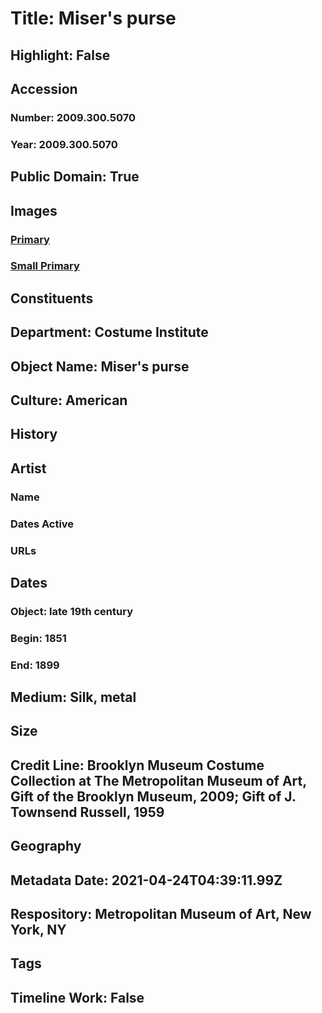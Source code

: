# Title: Miser's purse
## Highlight: False
## Accession
### Number: 2009.300.5070
### Year: 2009.300.5070
## Public Domain: True
## Images
### [Primary](https://images.metmuseum.org/CRDImages/ci/original/59.171.17_CP1.jpg)
### [Small Primary](https://images.metmuseum.org/CRDImages/ci/web-large/59.171.17_CP1.jpg)
## Constituents
## Department: Costume Institute
## Object Name: Miser's purse
## Culture: American
## History
## Artist
### Name
### Dates Active
### URLs
## Dates
### Object: late 19th century
### Begin: 1851
### End: 1899
## Medium: Silk, metal
## Size
## Credit Line: Brooklyn Museum Costume Collection at The Metropolitan Museum of Art, Gift of the Brooklyn Museum, 2009; Gift of J. Townsend Russell, 1959
## Geography
## Metadata Date: 2021-04-24T04:39:11.99Z
## Respository: Metropolitan Museum of Art, New York, NY
## Tags
## Timeline Work: False